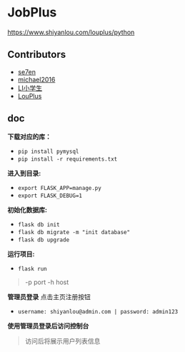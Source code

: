 # JobPlus

https://www.shiyanlou.com/louplus/python

## Contributors

* [se7en](https://github.com/litt1eseven/jobplus)
* [michael2016](https://github.com/michaellqu)
* [LI小学生](https://github.com/Jupiter001)
* [LouPlus](https://github.com/LouPlus)
## doc
**下载对应的库：** 
- `pip install pymysql  `
- `pip install -r requirements.txt`

**进入到目录:**
- `export FLASK_APP=manage.py`
- `export FLASK_DEBUG=1`

**初始化数据库:**
- `flask db init`
- `flask db migrate -m "init database"`
- `flask db upgrade`

**运行项目:**
- `flask run`
>-p port
 -h host

**管理员登录**
点击主页注册按钮
- `username: shiyanlou@admin.com | password: admin123`

**使用管理员登录后访问控制台**
>访问后将展示用户列表信息
